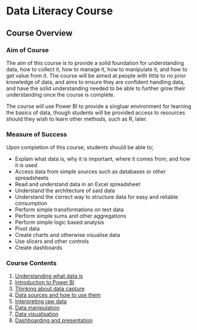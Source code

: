 # Data Literacy Course

## Course Overview

### Aim of Course
The aim of this course is to provide a solid foundation for understanding data, how to collect it, how to manage it, how to manipulate it, and how to get value from it. The course will be aimed at people with little to no prior knowledge of data, and aims to ensure they are confident handling data, and have the solid understanding needed to be able to further grow their understanding once the course is complete.

The course will use Power BI to provide a singluar environment for learning the basics of data, though students will be provided access to resources should they wish to learn other methods, such as R, later.

### Measure of Success
Upon completion of this course, students should be able to;

 - Explain what data is, why it is important, where it comes from, and how it is used
 - Access data from simple sources such as databases or other spreadsheets
 - Read and understand data in an Excel spreadsheet
 - Understand the architecture of said data
 - Understand the correct way to structure data for easy and reliable consumption
 - Perform simple transformations on text data
 - Perform simple sums and other aggregations
 - Perform simple logic based analysis
 - Pivot data
 - Create charts and otherwise visualise data
 - Use slicers and other controls
 - Create dashboards
 
### Course Contents
 1. [Understanding what data is](UnderstandingData.md)
 2. [Introduction to Power BI](PowerBI.md)
 2. [Thinking about data capture](DataCapture.md)
 3. [Data sources and how to use them](DataSources.md)
 4. [Interpreting raw data](InterpretingData.md)
 6. [Data manipulation](DataManipulation.md)
 7. [Data visualisation](DataVisualisation.md)
 8. [Dashboarding and presentation](Dashboarding.md)
